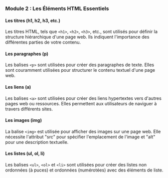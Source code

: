 ### Module 2 : Les Éléments HTML Essentiels

#### Les titres (h1, h2, h3, etc.)

Les titres HTML, tels que `<h1>`, `<h2>`, `<h3>`, etc., sont utilisés pour définir la structure hiérarchique d'une page web. Ils indiquent l'importance des différentes parties de votre contenu.

#### Les paragraphes (p)

Les balises `<p>` sont utilisées pour créer des paragraphes de texte. Elles sont couramment utilisées pour structurer le contenu textuel d'une page web.

#### Les liens (a)

Les balises `<a>` sont utilisées pour créer des liens hypertextes vers d'autres pages web ou ressources. Elles permettent aux utilisateurs de naviguer à travers différents sites.

#### Les images (img)

La balise `<img>` est utilisée pour afficher des images sur une page web. Elle nécessite l'attribut "src" pour spécifier l'emplacement de l'image et "alt" pour une description textuelle.

#### Les listes (ul, ol, li)

Les balises `<ul>`, `<ol>` et `<li>` sont utilisées pour créer des listes non ordonnées (à puces) et ordonnées (numérotées) avec des éléments de liste.

